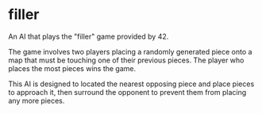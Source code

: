 # filler

An AI that plays the "filler" game provided by 42. 

The game involves two players placing a randomly generated piece onto a map that must be touching one of their previous pieces. The player who places the most pieces wins the game.

This AI is designed to located the nearest opposing piece and place pieces to approach it, then surround the opponent to prevent them from placing any more pieces.
